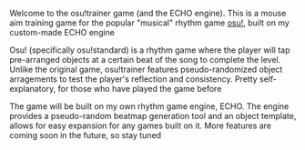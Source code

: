 Welcome to the osu!trainer game (and the ECHO engine). This is a mouse aim training game for the popular "musical" rhythm game [osu!](https://osu.ppy.sh), built on my custom-made ECHO engine

Osu! (specifically osu!standard) is a rhythm game where the player will tap pre-arranged objects at a certain beat of the song to complete the level. Unlike the original game, osu!trainer features pseudo-randomized object arragements to test the player's reflection and consistency. Pretty self-explanatory, for those who have played the game before

The game will be built on my own rhythm game engine, ECHO. The engine provides a pseudo-random beatmap generation tool and an object template, allows for easy expansion for any games built on it. More features are coming soon in the future, so stay tuned
